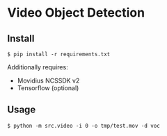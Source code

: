 # Video Object Detection 

## Install

````
$ pip install -r requirements.txt
````

Additionally requires:
- Movidius NCSSDK v2
- Tensorflow (optional)

## Usage

````
$ python -m src.video -i 0 -o tmp/test.mov -d voc
````